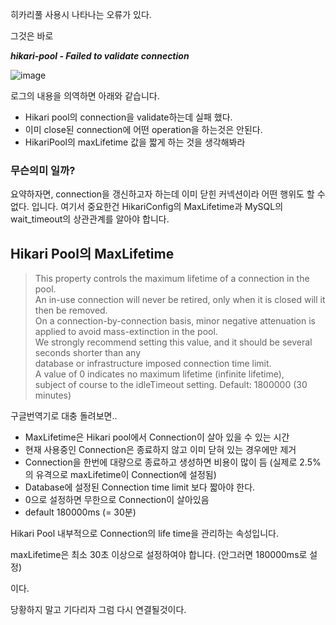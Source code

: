  히카리풀 사용시 나타나는 오류가 있다.

그것은 바로 

***hikari-pool - Failed to validate connection***

![image](https://user-images.githubusercontent.com/85658845/175467438-e1eabf8e-ed0e-4bc5-b621-6e7056651962.png)

로그의 내용을 의역하면 아래와 같습니다.

- Hikari pool의 connection을 validate하는데 실패 했다.
- 이미 close된 connection에 어떤 operation을 하는것은 안된다.
- HikariPool의 maxLifetime 값을 짧게 하는 것을 생각해봐라

### 무슨의미 일까?
요약하자면, connection을 갱신하고자 하는데 이미 닫힌 커넥션이라 어떤 행위도 할 수 없다. 입니다.
여기서 중요한건 HikariConfig의 MaxLifetime과 MySQL의 wait_timeout의 상관관계를 알아야 합니다.

## Hikari Pool의 MaxLifetime

>This property controls the maximum lifetime of a connection in the pool.  
>An in-use connection will never be retired, only when it is closed will it then be removed.  
>On a connection-by-connection basis, minor negative attenuation is applied to avoid mass-extinction in the pool.  
>We strongly recommend setting this value, and it should be several seconds shorter than any  
>database or infrastructure imposed connection time limit.   
>A value of 0 indicates no maximum lifetime (infinite lifetime),  
>subject of course to the idleTimeout setting. Default: 1800000 (30 minutes)

구글번역기로 대충 돌려보면..

- MaxLifetime은 Hikari pool에서 Connection이 살아 있을 수 있는 시간
- 현재 사용중인 Connection은 종료하지 않고 이미 닫혀 있는 경우에만 제거
- Connection을 한번에 대량으로 종료하고 생성하면 비용이 많이 듬 (실제로 2.5%의 유격으로 maxLifetime이 Connection에 설정됨)
- Database에 설정된 Connection time limit 보다 짧아야 한다.
- 0으로 설정하면 무한으로 Connection이 살아있음
- default 180000ms (= 30분)

Hikari Pool 내부적으로 Connection의 life time을 관리하는 속성입니다.

maxLifetime은 최소 30초 이상으로 설정하여야 합니다. (안그러면 180000ms로 설정)

이다.

당황하지 말고 기다리자 그럼 다시 연결될것이다.
